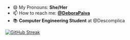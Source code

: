 
- 😄 My Pronouns: **She/Her**
- 📫 How to reach me: **[@DeboraPaiva](https://www.linkedin.com/in/deborarubimpaiva/)**
- 📚 **Computer Engineering Student** at @Descomplica

[![GitHub Streak](http://github-readme-streak-stats.herokuapp.com?user=deborapaiva&theme=tokyonight_duo&hide_border=true&date_format=j%20M%5B%20Y%5D)](https://git.io/streak-stats)</p>
